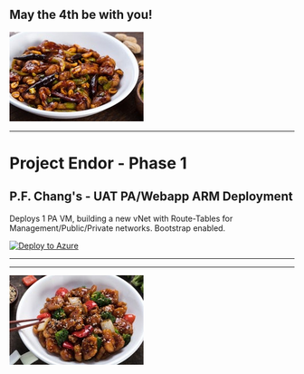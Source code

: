 ## May the 4th be with you!

![Kung Pao](kungpao.jpg)

* * *

# Project Endor - Phase 1

## P.F. Chang's - UAT PA/Webapp ARM Deployment
Deploys 1 PA VM, building a new vNet with Route-Tables for Management/Public/Private networks. Bootstrap enabled.

[![Deploy to Azure](https://aka.ms/deploytoazurebutton)](https://portal.azure.com/#create/Microsoft.Template/uri/https%3A%2F%2Fcnetpalopublic.blob.core.windows.net%2Farm-public%2Fpfc.json)
* * *


* * *

![Sesame](sesame.jpg)
